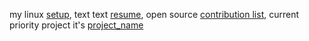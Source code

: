 my linux [setup](https://github.com/waflya-xleb/dotfiles), text text [resume](https://), open source [contribution list](https://), current priority project it's [project_name](https://)
